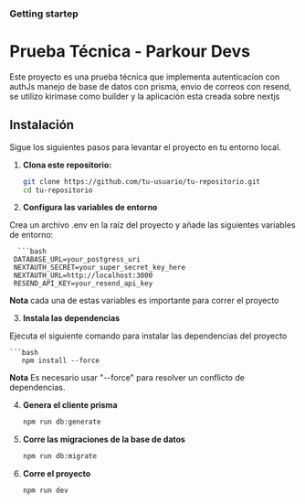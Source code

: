### Getting startep 

# Prueba Técnica - Parkour Devs

Este proyecto es una prueba técnica que implementa autenticacíon con authJs manejo de base de datos con prisma, envio de correos con resend, se utilizo kirimase como builder y la aplicación esta creada sobre nextjs

## Instalación

Sigue los siguientes pasos para levantar el proyecto en tu entorno local.

1. **Clona este repositorio:**

   ```bash
   git clone https://github.com/tu-usuario/tu-repositorio.git
   cd tu-repositorio


2. **Configura las variables de entorno**

Crea un archivo .env en la raíz del proyecto y añade las siguientes variables de entorno:
   
      ```bash
     DATABASE_URL=your_postgress_uri
     NEXTAUTH_SECRET=your_super_secret_key_here
     NEXTAUTH_URL=http://localhost:3000
     RESEND_API_KEY=your_resend_api_key

**Nota** cada una de estas variables es importante para correr el proyecto

3. **Instala las dependencias**

Ejecuta el siguiente comando para instalar las dependencias del proyecto

    ```bash
       npm install --force

**Nota** Es necesario usar "--force" para resolver un conflicto de dependencias.

4. **Genera el cliente prisma**

   ```bash
   npm run db:generate

5. **Corre las migraciones de la base de datos**

   ```bash
   npm run db:migrate

6. **Corre el proyecto**

   ```bash
   npm run dev
   
   
